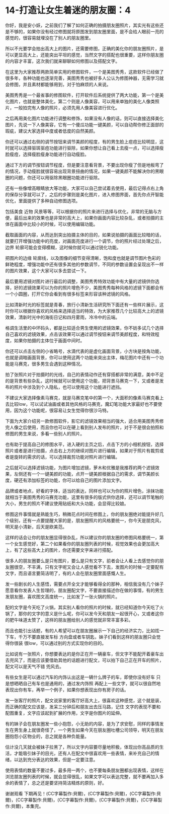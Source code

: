 # 14-打造让女生着迷的朋友圈：4

你好，我是安小妖，之前我们了解了如何正确的拍摄朋友圈照片，其实光有这些还是不够的，如果你没有经过修图就将原图发到朋友圈里面，是不会给人眼前一亮的感觉的，很容易就埋没在了别人的朋友圈里。

所以不光要学会拍出高大上的图片，还需要修图，正确的美化你的朋友圈照片，是可以更显高大上，还能突出平坦的感觉，当然文字的搭配也很重要，这样你朋友圈的内容才丰富，这次我们就来聊聊如何修图以及搭配文字。

在这里为大家推荐两款简单实用的修图软件，一个是美图秀秀，这款软件已经做了很多年，各种功能也逐渐完善，美图秀秀也被好多人公认为修图神器，无需学习就会修图，并且素材都能够用到，对于怕麻烦的人来说。

美图秀秀是一个最省事的修图软件，打开软件后系统提供了两大功能，第一个是美化图片，也就是整体美化，第二个则是人像美容，可以用来单独的美化人像类照片，一般拍完有人像的照片，必须先用人像美容进行优化。

之后再用美化图片功能进行调整和修饰，如果没有人像的话，则可以直接选择美化图片，先说一下人像美容，它有一个傻瓜功能一键美颜，可以自动帮你修正面部的瑕疵，建议大家选择中度或者低度的自然美颜。

你还可以通过右侧的调节按钮来调节美颜的程度，有的男生脸上痘痘比较明显，这时就可以选择驱斑驱痘功能进行驱除，如果你想让自己看上去瘦一点，可以选择瘦脸瘦痘，选择瘦脸瘦身功能进行自动瘦脸。

通过下方的调节按钮调节程度，但是要注意看背景，不要出现你瘦了但是地板弯了的情况，手动瘦脸就很容易出现背景扭曲的情况，如果一键美颜不能解决你的黑眼圈的问题，你还可以用驱除黑眼圈功能进行驱除。

还有一些像增高眼睛放大等功能，大家可以自己尝试着去使用，最后记得点右上角的保存分享就可以了，之后的步骤则是美化图片，进入修图界面，首先你点开智能优化，里面提供了多种自动修图选项。

包括美食 近物 风景等等，可以根据你的照片来进行选择与优化，非常的无脑与方便，最后出来的效果也是非常的高大上，如果你画面内容比较杂乱，或者拍摄的主体在画面中比较小的时候，可以使用编辑功能。

截取画面的内容，从而达到突出拍摄主体的目的，如果说拍摄的画面比较暗的话，就要打开增强功能中的亮度，对画面亮度进行一个调节，你的照片经过处理之后，边界 轮廓可能会变得模糊，这时候你就可以通过锐化功能。

把图片的边缘 轮廓线，以及图像的细节变得清晰，饱和度也就是调节图片色彩的鲜艳程度，增强功能中还有很多其他的参数调节，不同的参数设置会呈现出不一样的图片效果，这个大家可以多去尝试一下。

最后要用滤镜对图片进行最后的调整，美图秀秀特效功能中有大量的滤镜供你选择，好的滤镜效果可以为你的照片增色不少，美图秀秀每种风格的滤镜下面都会有一个小圆圈，打开它你会看到有很多标签来形容该种滤镜的风格。

比如清新时光的标签就是青春，旅行小清新生活研究所下面还有一些样片展示，这时你可以根据你喜欢的风格来选择适当的特效，为大家推荐几个比较高大上的滤镜效果，清新时光中的海街日记和四月雾雨，冷冷中的云端。

格调生活里的中环码头，都是比较适合男生使用的滤镜效果，你不妨多试几个选择自己喜欢的滤镜效果，点击该效果可以通过调节按钮来调节美颜程度，和特效程度，如果你拍摄的主体位于画面中间时。

你还可以点击左侧的小省略号，水滴代表的是虚化画面背景，小方块是按角功能，也就是调暗画面背景，你可以使用这两个功能来突出主体，梅花图片中还有一个功能是马赛克，很多男生会遇到这种情况。

拍了张照片对于拍摄时的光线，自己的表情动作还有穿搭都非常的满意，美中不足的是背景有些杂乱，这时候就可以使用这个功能，把背景马赛克一下，又或者是发布的照片中涉及到个人隐私，也可以使用这个功能进行遮挡。

不建议大家选择像素马赛克，就是马赛克笔中的第一个，大面积的像素马赛克看上去比较low，可以试试油画或者其他风格的马赛克，魔幻笔功能大家最好也不要使用，因为这个功能呢，很容易让女生觉得你很沙马特。

下面为大家介绍另一款修图软件，影它的滤镜效果相当的强大，适合用美图秀秀修完人像之后使用，而且你也可以在硬上看到别人发布的照片，对于不是很会拍照和修图的男生来说，多看一些别人的照片。

也有助于提高自己的修图水平，进入硬的主页之后，点击下方的小相机按钮，选择照片或者是进行拍摄，点击右上方的继续对图片进行编辑，如果对于照片有裁剪或者是旋转的需求的话，可以选择裁剪功能对照片进行编辑。

之后就可以选择滤镜功能，为图片增加滤镜，萝木和优雅是我推荐的两个滤镜效果，左侧还有一个一键美颜的功能，点开一键美颜根据自己的需求，调节美颜长度，硬还有添加标签的功能，你可以给自己的图片添加文字。

品牌或者地点，好看的字体，适当的表达，同样也可以为你的照片增色，涂抹功能就相当于美图秀秀的马赛克功能，这里有很多的版式供你选择，还可以调节笔触的大小，男生的照片不建议使用贴纸和大头功能，会显得比较娘。

修图这件事情就是熟能生巧，稍微花点时间在修图上，你的朋友圈绝对能提升好几个级别，还有一点要提醒大家的是，朋友圈照片的风格要统一，你今天是朋克风，明天是小清新，后天是欧美范。

这样的话会让你的朋友圈显得很杂乱，所以建议你的朋友圈的修图风格要统一，第一个女生感觉好，第二个如果看你的朋友圈列表的时候，视觉效果也会更加高大上，有了这些高大上的图片，你还需要文字来进行搭配。

很多人的朋友圈要么是只有图片，要么是只有文字，前者会让人看上去感觉你的朋友圈很空，不丰满，只有文字呢又会让人感觉看不下去，发图片的时候一定要配有文字，而且语言要简洁明了，有的人会在朋友圈里面感慨人生。

发一些剧长的人生感悟，需要点开全文才能够看得全的那种，相信我没有几个妹子愿意看你发表人生哲理的，朋友圈配文字，不要直接描述你在做的事情，有的男生发朋友圈，喜欢图文高度统一，比如发了一张火锅的照片。

配的文字是今天吃了火锅，其实别人看你的照片的时候，就已经知道你今天吃了火锅了，那你的文字的意义是什么呢，你可以发今天和朋友一起很开心，又或者这你的肥牛味道太赞了，这样的朋友圈给别人的感觉就非常丰富多彩。

而且也能引出话题，有的人希望可以在朋友圈展示一下自己的经济实力，比如炫一下车，千万不要直接发车标 方向盘或者车钥匙，妹子们看到这样的朋友圈只会觉得你很装 很low，可以通过别的方式实现你的目的。

比如说有一张照片，你想要表达的是你正在开一辆豪车，但文字不能配开着豪车出去兜风了，而是应该要借助其他的话题进行配文，可以拍下自己正在开车的照片，配文可以是天气不错 兜风去。

有些女生是可以通过汽车的内饰认出这是一辆什么牌子的车，即使你没有好车 只是想晒晒自己有车也是通用的，通过发内饰照 再配上一些文字，就可以很自然地表现出你有车，再举一个例子，如果你想表现出你有房子的话。

发一张客厅的照片，配文说家里的客厅好高大上，很喜欢这种感觉，这个就是装，而正确的配文应该是，发呆三分钟后和朋友出去压马路，记住 文字的表现不要和配图重复，文字应该起到扩展的作用，文字是你图片的延伸。

有的妹子会在朋友圈发一些小抱怨，小无助的内容，是为了求安慰，同样的事情发生在男生身上就很奇怪了，一个男生如果今天在朋友圈吐槽公司领导，明天在朋友圈抱怨小区物业的，总之就是各种负能量。

估计没几天就会被妹子拉黑了，所以文字内容要尽量地积极，体现出你高品质的生活，才能吸引妹子的目光，还有人在配文中很喜欢用一些表情，来补充自己的情绪，以达到充分表达的效果，但是一定要注意。

使用表情的数量不要过多，最多用一两个，也不要每条朋友圈都出现表情，这样在浏览朋友圈列表的时候，就会显得很乱，如果文字可以表达完整，就不要再加入多余的表情了，总之还是要坚持简洁精炼的原则，好。

谢谢观看 下期再见！(CC字幕製作:貝爾)，(CC字幕製作:貝爾)，(CC字幕製作:貝爾)，(CC字幕製作:貝爾)，(CC字幕製作:貝爾)，(CC字幕製作:貝爾)，(CC字幕製作:貝爾)，本集完。

